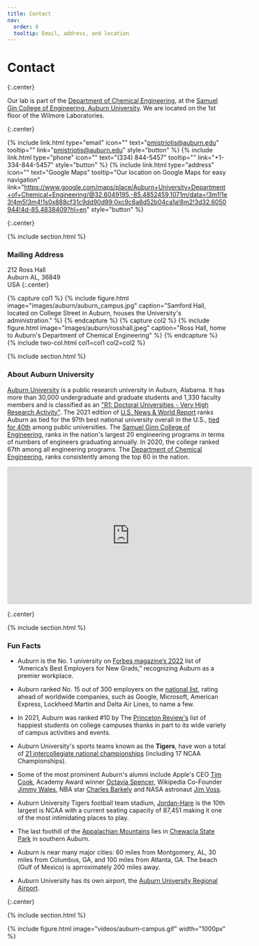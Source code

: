 ```yaml
---
title: Contact
nav:
  order: 6
  tooltip: Email, address, and location
---
```


# <i class="fas fa-envelope"></i>Contact

{:.center}

Our lab is part of the [Department of Chemical Engineering](https://www.eng.auburn.edu/chen/), at the [Samuel Gin College of Engineering, Auburn University](https://eng.auburn.edu/).
We are located on the 1st floor of the Wilmore Laboratories.

{:.center}

{%
  include link.html
  type="email"
  icon=""
  text="pmistriotis@auburn.edu"
  tooltip=""
  link="pmistriotis@auburn.edu"
  style="button"
%}
{%
  include link.html
  type="phone"
  icon=""
  text="(334) 844-5457"
  tooltip=""
  link="+1-334-844-5457"
  style="button"
%}
{%
  include link.html
  type="address"
  icon=""
  text="Google Maps"
  tooltip="Our location on Google Maps for easy navigation"
  link="https://www.google.com/maps/place/Auburn+University+Department+of+Chemical+Engineering/@32.6049195,-85.4852459,1071m/data=!3m1!1e3!4m5!3m4!1s0x888cf31c9dd90d99:0xc9c6a8d52b04ca1a!8m2!3d32.6050944!4d-85.4838409?hl=en"
  style="button"
%}

{:.center}

{% include section.html %}

### <i class="fas fa-mail-bulk"></i>Mailing Address

212 Ross Hall  
Auburn AL, 36849   
USA
{:.center}

{% capture col1 %}
{%
  include figure.html
  image="images/auburn/auburn_campus.jpg"
  caption="Samford Hall, located on College Street in Auburn, houses the University's administration."
%}
{% endcapture %}
{% capture col2 %}
{%
  include figure.html
  image="images/auburn/rosshall.jpeg"
  caption="Ross Hall, home to Auburn's Department of Chemical Engineering"
%}
{% endcapture %}
{% include two-col.html col1=col1 col2=col2 %}

{% include section.html %}
### About Auburn University

[Auburn University](https://auburn.edu/) is a public research university in Auburn, Alabama. It has more than 30,000 undergraduate and graduate students and 1,330 faculty members and is classified as an ["R1: Doctoral Universities - Very High Research Activity"](https://en.wikipedia.org/wiki/Research_I_university). The 2021 edition of [U.S. News & World Report](https://www.usnews.com/best-colleges/rankings/national-universities?schoolName=auburn) ranks Auburn as tied for the 97th best national university overall in the U.S., [tied for 40th](https://www.usnews.com/best-colleges/rankings/national-universities/top-public) among public universities. The [Samuel Ginn College of Engineering](https://eng.auburn.edu/), ranks in the nation's largest 20 engineering programs in terms of numbers of engineers graduating annually. In 2020, the college ranked 67th among all engineering programs. The [Department of Chemical Engineering](https://www.eng.auburn.edu/chen/), ranks consistently among the top 60 in the nation.


<iframe width="560" height="315" src="https://www.youtube.com/embed/fc5nLS5PZNQ" title="YouTube video player" frameborder="0" allow="accelerometer; autoplay; clipboard-write; encrypted-media; gyroscope; picture-in-picture" allowfullscreen></iframe>

{:.center}


{% include section.html %}
### Fun Facts

- Auburn is the No. 1 university on [Forbes magazine’s 2022](https://www.forbes.com/lists/best-employers-for-new-grads/?sh=18ff087c203a&) list of “America’s Best Employers for New Grads,” recognizing Auburn as a premier workplace. 

- Auburn ranked No. 15 out of 300 employers on the [national list](https://www.forbes.com/lists/best-employers-for-new-grads/?sh=18ff087c203a&), rating ahead of worldwide companies, such as Google, Microsoft, American Express, Lockheed Martin and Delta Air Lines, to name a few. 

- In 2021, Auburn was ranked #10 by The [Princeton Review's](https://www.princetonreview.com/college-rankings?rankings=happiest-students) list of happiest students on college campuses thanks in part to its wide variety of campus activities and events.

- Auburn University's sports teams known as the **Tigers**, have won a total of [21 intercollegiate national championships](https://en.wikipedia.org/wiki/Auburn_University#Athletics) (including 17 NCAA Championships).

- Some of the most prominent Auburn's alumni include Apple's CEO [Tim Cook](https://en.wikipedia.org/wiki/Tim_Cook), Academy Award winner [Octavia Spencer](https://en.wikipedia.org/wiki/Octavia_Spencer), Wikipedia Co-Founder [Jimmy Wales](https://en.wikipedia.org/wiki/Jimmy_Wales), NBA star [Charles Barkely](https://en.wikipedia.org/wiki/Charles_Barkley) and NASA astronaut [Jim Voss](https://en.wikipedia.org/wiki/James_S._Voss).

- Auburn University Tigers football team stadium, [Jordan-Hare](https://en.wikipedia.org/wiki/Jordan%E2%80%93Hare_Stadium) is the 10th largest is NCAA with a current seating capacity of 87,451 making it one of the most intimidating places to play.

- The last foothill of the [Appalachian Mountains](https://en.wikipedia.org/wiki/Appalachian_Mountains) lies in [Chewacla State Park](https://www.alapark.com/parks/chewacla-state-park) in southern Auburn.

- Auburn is near many major cities: 60 miles from Montgomery, AL, 30 miles from Columbus, GA, and 100 miles from Atlanta, GA. The beach (Gulf of Mexico) is aprroximately 200 miles away.

- Auburn University has its own airport, the [Auburn University Regional Airport](https://en.wikipedia.org/wiki/Auburn_University_Regional_Airport).

{:.center}

{% include section.html %}

{%
  include figure.html
  image="videos/auburn-campus.gif"
  width="1000px"
%}

